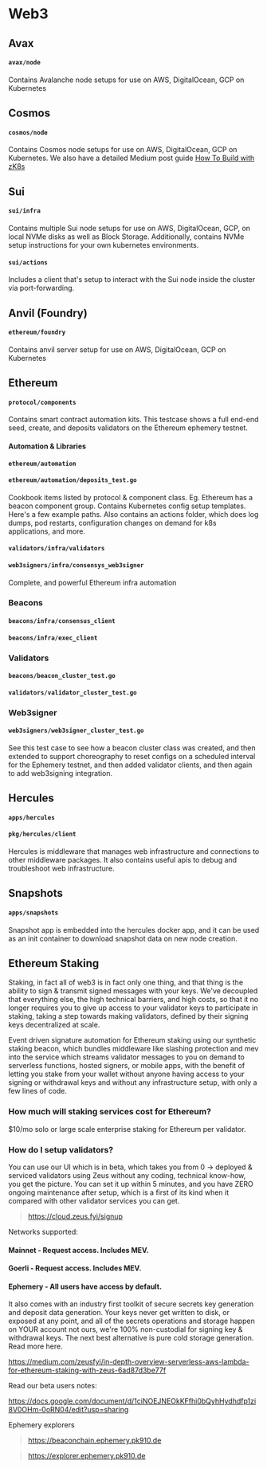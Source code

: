 # Web3 #

## Avax ##

#### ```avax/node``` ####

Contains Avalanche node setups for use on AWS, DigitalOcean, GCP on Kubernetes

## Cosmos ##

#### ```cosmos/node``` ####

Contains Cosmos node setups for use on AWS, DigitalOcean, GCP on Kubernetes. We also have a detailed Medium post
guide [How To Build with zK8s](https://medium.com/zeusfyi/how-to-build-on-zeus-f1e40e529377)

## Sui ##

#### ```sui/infra``` ####

Contains multiple Sui node setups for use on AWS, DigitalOcean, GCP, on local NVMe disks as well as Block Storage.
Additionally, contains NVMe setup instructions
for your own kubernetes environments.

#### ```sui/actions``` ####

Includes a client that's setup to interact with the Sui node inside the cluster via port-forwarding.

## Anvil (Foundry) ##

#### ```ethereum/foundry```

Contains anvil server setup for use on AWS, DigitalOcean, GCP on Kubernetes

## Ethereum ##

#### ```protocol/components```

Contains smart contract automation kits. This testcase shows a full end-end seed, create, and deposits validators on the
Ethereum ephemery testnet.

#### Automation & Libraries

#### ```ethereum/automation```

#### ```ethereum/automation/deposits_test.go ```

Cookbook items listed by protocol & component class. Eg. Ethereum has a beacon component group. Contains Kubernetes
config setup templates. Here's a few example paths. Also contains an actions folder, which does log dumps, pod restarts,
configuration changes on demand for k8s applications, and more.

#### ```validators/infra/validators```

#### ```web3signers/infra/consensys_web3signer```

Complete, and powerful Ethereum infra automation

### Beacons ###

#### ```beacons/infra/consensus_client```

#### ```beacons/infra/exec_client```

### Validators ###

#### ```beacons/beacon_cluster_test.go ```

#### ```validators/validator_cluster_test.go ```

### Web3signer ###

#### ```web3signers/web3signer_cluster_test.go ```

See this test case to see how a beacon cluster class was created, and then extended to support choreography to reset
configs on a scheduled interval for the Ephemery testnet, and then added validator clients, and then again to add
web3signing integration.

## Hercules ##

#### ```apps/hercules``` ####

#### ```pkg/hercules/client```

Hercules is middleware that manages web infrastructure and connections to other middleware packages. It also contains
useful apis to debug and troubleshoot web infrastructure.

## Snapshots ##

#### ```apps/snapshots``` ####

Snapshot app is embedded into the hercules docker app, and it can be used as an init container to download snapshot data
on new node creation.

## Ethereum Staking ##

Staking, in fact all of web3 is in fact only one thing, and that thing is the ability to sign & transmit signed messages
with your keys. We've decoupled that everything else, the high technical barriers, and high costs, so that it no longer
requires you to give up access to your validator keys to participate in staking, taking a step towards making
validators, defined by their signing keys decentralized at scale.

Event driven signature automation for Ethereum staking using our synthetic staking beacon, which bundles middleware like
slashing protection and mev into the service which streams validator messages to you on demand to serverless functions,
hosted signers, or mobile apps, with the benefit of letting you stake from your wallet without anyone having access to
your signing or withdrawal keys and without any infrastructure setup, with only a few lines of code.

### How much will staking services cost for Ethereum?

$10/mo solo or large scale enterprise staking for Ethereum per validator.

### How do I setup validators?

You can use our UI which is in beta, which takes you from 0 -> deployed & serviced validators using Zeus without any
coding, technical know-how, you get the picture. You can set it up within 5 minutes, and you have ZERO ongoing
maintenance after setup, which is a first of its kind when it compared with other validator services you can get.

> https://cloud.zeus.fyi/signup

Networks supported:

#### Mainnet - Request access. Includes MEV.

#### Goerli - Request access. Includes MEV.

#### Ephemery - All users have access by default.

It also comes with an industry first toolkit of secure secrets key generation and deposit data generation. Your keys
never get written to disk, or exposed at any point, and all of the secrets operations and storage happen on YOUR account
not ours, we're 100% non-custodial for signing key & withdrawal keys. The next best alternative is pure cold storage
generation. Read more here.

https://medium.com/zeusfyi/in-depth-overview-serverless-aws-lambda-for-ethereum-staking-with-zeus-6ad87d3be77f

Read our beta users notes:

https://docs.google.com/document/d/1ciNOEJNEOkKFfhi0bQyhHydhdfp1zi8V0OHm-0oRN04/edit?usp=sharing

Ephemery explorers

> https://beaconchain.ephemery.pk910.de

> https://explorer.ephemery.pk910.de

